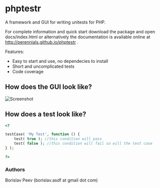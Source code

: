 phptestr
========
A framework and GUI for writing unitests for PHP.

For complete information and quick start download the package and open docs/index.html or
alternatively the documentation is available online at <http://perennials.github.io/phptestr> .

Features:
- Easy to start and use, no dependecies to install
- Short and uncomplicated tests 
- Code coverage

How does the GUI look like?
---------------------------

![Screenshot](https://raw.github.com/Perennials/phptestr/master/example/screenshot.png)

How does a test look like?
--------------------------

```php
<?

testCase( 'My Test', function () {
	test( true ); //this condition will pass
	test( false ); //this condition will fail so will the test case
} );

?>
```

### Authors
Borislav Peev (borislav.asdf at gmail dot com)
